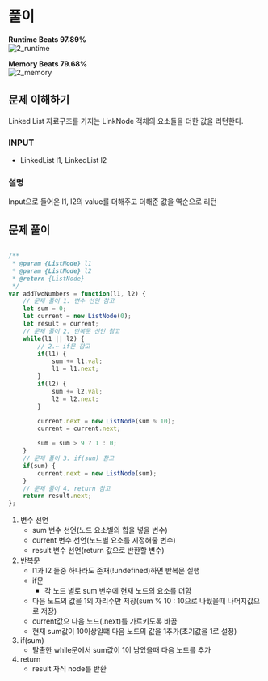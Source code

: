 # 풀이

**Runtime Beats 97.89%**  
![2_runtime](https://user-images.githubusercontent.com/73512015/232475052-fddb2288-0f75-47cf-b382-9a427cbf960b.svg)

**Memory Beats 79.68%**  
![2_memory](https://user-images.githubusercontent.com/73512015/232475081-8d04da1d-ec75-4c16-99b0-af235cdf7712.svg)

## 문제 이해하기

Linked List 자료구조를 가지는 LinkNode 객체의 요소들을 더한 값을 리턴한다.
### INPUT

- LinkedList l1, LinkedList l2

### 설명

Input으로 들어온 l1, l2의 value를 더해주고 더해준 값을 역순으로 리턴

## 문제 풀이
~~~javascript

/**
 * @param {ListNode} l1
 * @param {ListNode} l2
 * @return {ListNode}
 */
var addTwoNumbers = function(l1, l2) {
    // 문제 풀이 1. 변수 선언 참고
    let sum = 0;
    let current = new ListNode(0);
    let result = current;
    // 문제 풀이 2. 반복문 선언 참고
    while(l1 || l2) {
        // 2.~ if문 참고
        if(l1) {
            sum += l1.val;
            l1 = l1.next;
        }
        if(l2) {
            sum += l2.val;
            l2 = l2.next;
        }

        current.next = new ListNode(sum % 10);
        current = current.next;

        sum = sum > 9 ? 1 : 0;
    }
    // 문제 풀이 3. if(sum) 참고
    if(sum) {
        current.next = new ListNode(sum);
    }
    // 문제 풀이 4. return 참고
    return result.next;
};

~~~

1. 변수 선언
   - sum 변수 선언(노드 요소별의 합을 넣을 변수)
   - current 변수 선언(노드별 요소를 지정해줄 변수)
   - result 변수 선언(return 값으로 반환할 변수)
2. 반복문
   - l1과 l2 둘중 하나라도 존재(!undefined)하면 반복문 실행
   - if문
     - 각 노드 별로 sum 변수에 현재 노드의 요소를 더함
   - 다음 노드의 값을 1의 자리수만 저장(sum % 10 : 10으로 나눴을때 나머지값으로 저장)
   - current값으 다음 노드(.next)를 가르키도록 바꿈
   - 현재 sum값이 10이상일떄 다음 노드의 값을 1추가(초기값을 1로 설정)
3. if(sum)
    - 탈출한 while문에서 sum값이 1이 남았을때 다음 노드를 추가
4. return
    - result 자식 node를 반환
